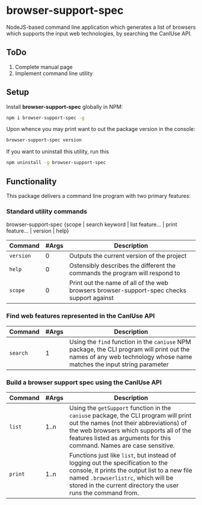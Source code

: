 # browser-support-spec
NodeJS-based command line application which generates a list of browsers which supports the input web technologies, by searching the CanIUse API.

## ToDo
1) Complete manual page
1) Implement command line utility

## Setup

Install **browser-support-spec** globally in NPM:
```bash
npm i browser-support-spec -g
```
Upon whence you may print want to out the package version in the console:
```bash
browser-support-spec version
```
If you want to uninstall this utility, run this
```bash
npm uninstall -g browser-support-spec
```

## Functionality

This package delivers a command line program with two primary features:

### Standard utility commands

  browser-support-spec {scope | search keyword | list feature... | print feature...  | version | help}

| Command| #Args | Description |
| --- | --- | --- |
| `version` | 0 | Outputs the current version of the project |
| `help` | 0 | Ostensibly describes the different the commands the program will respond to |
| `scope` | 0 | Print out the name of all of the web browsers browser-support-spec checks support against |

### Find web features represented in the CanIUse API

| Command| #Args | Description |
| --- | --- | --- |
| `search` | 1 | Using the `find` function in the `caniuse` NPM package, the CLI program will print out the names of any web technology whose name matches the input string parameter |

### Build a browser support spec using the CanIUse API

| Command| #Args | Description |
| --- | --- | --- |
| `list` | 1..n | Using the `getSupport` function in the `caniuse` package, the CLI program will print out the names (not their abbreviations) of the web browsers which supports all of the features listed as arguments for this command. Names are case sensitive. |
| `print` | 1..n | Functions just like `list`, but instead of logging out the specification to the console, it prints the output list to a new file named `.browserlistrc`, which will be stored in the current directory the user runs the command from. |
